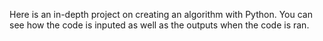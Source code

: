 Here is an in-depth project on creating an algorithm with Python.
You can see how the code is inputed as well as the outputs when the code is ran. 
